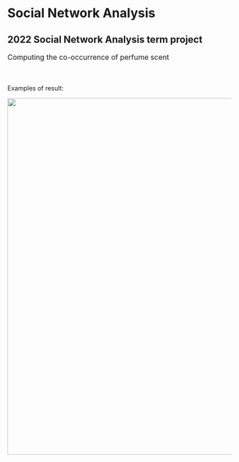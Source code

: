 # Social Network Analysis

## 2022 Social Network Analysis term project

<span style="font-size:medium">Computing the co-occurrence of perfume scent</span>
<br></br>
<br></br>
Examples of result:

<p align="center"><img src="https://github.com/zzioni/SNA/assets/106359887/0f9c858d-3f51-4355-b8be-e36fd44d6949"  width="800" style="margin:auto; display:block;"></p>
